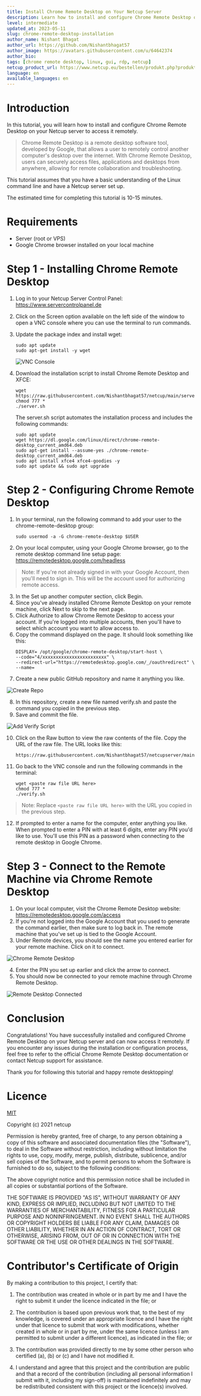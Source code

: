 ```yaml
---
title: Install Chrome Remote Desktop on Your Netcup Server
description: Learn how to install and configure Chrome Remote Desktop on your Netcup server to access it remotely.
level: intermediate
updated_at: 2023-05-11
slug: chrome-remote-desktop-installation
author_name: Nishant Bhagat
author_url: https://github.com/Nishantbhagat57
author_image: https://avatars.githubusercontent.com/u/64642374
author_bio:
tags: [chrome remote desktop, linux, gui, rdp, netcup]
netcup_product_url: https://www.netcup.eu/bestellen/produkt.php?produkt=2902
language: en
available_languages: en
---
```


# Introduction
In this tutorial, you will learn how to install and configure Chrome Remote Desktop on your Netcup server to access it remotely.

> Chrome Remote Desktop is a remote desktop software tool, developed by Google, that allows a user to remotely control another computer's desktop over the internet. With Chrome Remote Desktop, users can securely access files, applications and desktops from anywhere, allowing for remote collaboration and troubleshooting.

This tutorial assumes that you have a basic understanding of the Linux command line and have a Netcup server set up.

The estimated time for completing this tutorial is 10-15 minutes.

# Requirements
* Server (root or VPS)
* Google Chrome browser installed on your local machine

# Step 1 - Installing Chrome Remote Desktop
1. Log in to your Netcup Server Control Panel: https://www.servercontrolpanel.de
2. Click on the Screen option available on the left side of the window to open a VNC console where you can use the terminal to run commands.
3. Update the package index and install wget:
   ```
   sudo apt update
   sudo apt-get install -y wget
   ```
   ![VNC Console](images/vnc-console.png)

4. Download the installation script to install Chrome Remote Desktop and XFCE:
   ```
   wget https://raw.githubusercontent.com/Nishantbhagat57/netcup/main/server.sh
   chmod 777 *
   ./server.sh
   ```
   The server.sh script automates the installation process and includes the following commands:
   ```
   sudo apt update
   wget https://dl.google.com/linux/direct/chrome-remote-desktop_current_amd64.deb
   sudo apt-get install --assume-yes ./chrome-remote-desktop_current_amd64.deb
   sudo apt install xfce4 xfce4-goodies -y
   sudo apt update && sudo apt upgrade
   ```

# Step 2 - Configuring Chrome Remote Desktop
1. In your terminal, run the following command to add your user to the chrome-remote-desktop group:
   ```
   sudo usermod -a -G chrome-remote-desktop $USER
   ```
2. On your local computer, using your Google Chrome browser, go to the remote desktop command line setup page: https://remotedesktop.google.com/headless
> Note: If you're not already signed in with your Google Account, then you'll need to sign in. This will be the account used for authorizing remote access.
3. In the Set up another computer section, click Begin.
4. Since you've already installed Chrome Remote Desktop on your remote machine, click Next to skip to the next page.
5. Click Authorize to allow Chrome Remote Desktop to access your account. If you're logged into multiple accounts, then you'll have to select which account you want to allow access to.
6. Copy the command displayed on the page. It should look something like this:
   ```
   DISPLAY= /opt/google/chrome-remote-desktop/start-host \
   --code="4/xxxxxxxxxxxxxxxxxxxxxxxx" \
   --redirect-url="https://remotedesktop.google.com/_/oauthredirect" \
   --name= 
   ```
7. Create a new public GitHub repository and name it anything you like.

![Create Repo](images/create-repo.png)

8. In this repository, create a new file named verify.sh and paste the command you copied in the previous step.
9. Save and commit the file.

![Add Verify Script](images/verify-sh.png)

10. Click on the Raw button to view the raw contents of the file. Copy the URL of the raw file. The URL looks like this: 
    ```
    https://raw.githubusercontent.com/Nishantbhagat57/netcupserver/main/verify.sh
    ```
11. Go back to the VNC console and run the following commands in the terminal:
    ```
    wget <paste raw file URL here>
    chmod 777 *
    ./verify.sh
    ```
> Note: Replace ``` <paste raw file URL here> ``` with the URL you copied in the previous step.

12. If prompted to enter a name for the computer, enter anything you like. When prompted to enter a PIN with at least 6 digits, enter any PIN you'd like to use. You'll use this PIN as a password when connecting to the remote desktop in Google Chrome.

# Step 3 - Connect to the Remote Machine via Chrome Remote Desktop
1. On your local computer, visit the Chrome Remote Desktop website: https://remotedesktop.google.com/access
2. If you're not logged into the Google Account that you used to generate the command earlier, then make sure to log back in. The remote machine that you've set up is tied to the Google Account.
3. Under Remote devices, you should see the name you entered earlier for your remote machine. Click on it to connect.

![Chrome Remote Desktop](images/chrome-remote-desktop.png)

4. Enter the PIN you set up earlier and click the arrow to connect.
5. You should now be connected to your remote machine through Chrome Remote Desktop.

![Remote Desktop Connected](images/netcup-chrome-remote-desktop.png)

# Conclusion
Congratulations! You have successfully installed and configured Chrome Remote Desktop on your Netcup server and can now access it remotely.
If you encounter any issues during the installation or configuration process, feel free to refer to the official Chrome Remote Desktop documentation or contact Netcup support for assistance.

Thank you for following this tutorial and happy remote desktopping!
	
# Licence

[MIT](https://github.com/netcup-community/community-tutorials/blob/main/LICENSE)

Copyright (c) 2021 netcup

Permission is hereby granted, free of charge, to any person obtaining a copy of this software and associated documentation files (the "Software"), to deal in the Software without restriction, including without limitation the rights to use, copy, modify, merge, publish, distribute, sublicence, and/or sell copies of the Software, and to permit persons to whom the Software is furnished to do so, subject to the following conditions:

The above copyright notice and this permission notice shall be included in all copies or substantial portions of the Software.

THE SOFTWARE IS PROVIDED "AS IS", WITHOUT WARRANTY OF ANY KIND, EXPRESS OR IMPLIED, INCLUDING BUT NOT LIMITED TO THE WARRANTIES OF MERCHANTABILITY, FITNESS FOR A PARTICULAR PURPOSE AND NONINFRINGEMENT. IN NO EVENT SHALL THE AUTHORS OR COPYRIGHT HOLDERS BE LIABLE FOR ANY CLAIM, DAMAGES OR OTHER LIABILITY, WHETHER IN AN ACTION OF CONTRACT, TORT OR OTHERWISE, ARISING FROM, OUT OF OR IN CONNECTION WITH THE SOFTWARE OR THE USE OR OTHER DEALINGS IN THE SOFTWARE.

# Contributor's Certificate of Origin
By making a contribution to this project, I certify that:

 1) The contribution was created in whole or in part by me and I have the right to submit it under the licence indicated in the file; or

 2) The contribution is based upon previous work that, to the best of my knowledge, is covered under an appropriate licence and I have the right under that licence to submit that work with modifications, whether created in whole or in part by me, under the same licence (unless I am permitted to submit under a different licence), as indicated in the file; or

 3) The contribution was provided directly to me by some other person who certified (a), (b) or (c) and I have not modified it.

 4) I understand and agree that this project and the contribution are public and that a record of the contribution (including all personal information I submit with it, including my sign-off) is maintained indefinitely and may be redistributed consistent with this project or the licence(s) involved.
